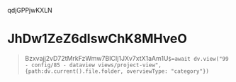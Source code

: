 qdjGPPjwKXLN

# JhDw1ZeZ6dIswChK8MHveO

> Bzxvajj2vD72tMrkFzWmw7BICIj1JXv7xtX1aAm1U`$=await dv.view("99 - config/85 - dataview views/project-view", {path:dv.current().file.folder, overviewType: "category"})`
